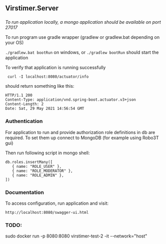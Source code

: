 ## Virstimer.Server

### 

*To run application locally, a mongo application should be available on port 27017*

To run program use gradle wrapper (gradlew or gradlew.bat depending on your OS)

```./gradlew.bat bootRun``` on windows, or
```./gradlew bootRun``` should start the application


To verify that application is running successfully 

``` curl -I localhost:8080/actuator/info```

should return something like this:
```
HTTP/1.1 200
Content-Type: application/vnd.spring-boot.actuator.v3+json
Content-Length: 2
Date: Sat, 29 May 2021 14:56:54 GMT
```


### Authentication
For application to run and provide authorization role definitions in db are required. To set them up connect to MongoDB (for example using Robo3T gui)

Then run following script in mongo shell:
```
db.roles.insertMany([
   { name: "ROLE_USER" },
   { name: "ROLE_MODERATOR" },
   { name: "ROLE_ADMIN" },
])
```

### Documentation

To access configuration, run application and visit:
```
http://localhost:8080/swagger-ui.html
```

### TODO:
sudo docker run -p 8080:8080 virstimer-test-2 -it --network="host"